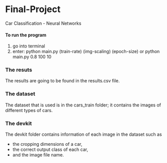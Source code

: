 # Final-Project
Car Classification - Neural Networks


#### To run the program
1. go into terminal
2. enter: python main.py (train-rate) (img-scaling) (epoch-size) or python main.py 0.8 100 10
  
### The resuts
The results are going to be found in the results.csv file.

### The dataset
The dataset that is used is in the cars_train folder; it contains the images of different types of cars.

### The devkit
The devkit folder contains information of each image in the dataset such as
- the cropping dimensions of a car,
- the correct output class of each car,
- and the image file name.
